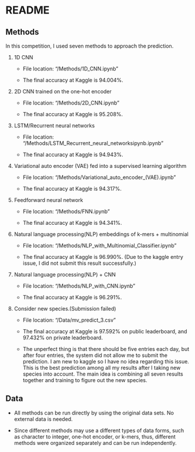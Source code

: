 README
================

## Methods

In this competition, I used seven methods to approach the prediction.

1.  1D CNN

    -   File location: “/Methods/1D\_CNN.ipynb”

    -   The final accuracy at Kaggle is 94.004%.

2.  2D CNN trained on the one-hot encoder

    -   File location: “/Methods/2D\_CNN.ipynb”

    -   The final accuracy at Kaggle is 95.208%.

3.  LSTM/Recurrent neural networks

    -   File location:
        “/Methods/LSTM\_Recurrent\_neural\_networksipynb.ipynb”

    -   The final accuracy at Kaggle is 94.943%.

4.  Variational auto encoder (VAE) fed into a supervised learning
    algorithm

    -   File location:
        “/Methods/Variational\_auto\_encoder\_(VAE).ipynb”

    -   The final accuracy at Kaggle is 94.317%.

5.  Feedforward neural network

    -   File location: “/Methods/FNN.ipynb”

    -   The final accuracy at Kaggle is 94.341%.

6.  Natural language processing(NLP) embeddings of k-mers + multinomial

    -   File location:
        “/Methods/NLP\_with\_Multinomial\_Classifier.ipynb”

    -   The final accuracy at Kaggle is 96.990%. (Due to the kaggle
        entry issue, I did not submit this result successfully.)

7.  Natural language processing(NLP) + CNN

    -   File location: “/Methods/NLP\_with\_CNN.ipynb”

    -   The final accuracy at Kaggle is 96.291%.

8.  Consider new species.(Submission failed)

    -   File location: “/Data/mv\_predict\_3.csv”

    -   The final accuracy at Kaggle is 97.592% on public leaderboard,
        and 97.432% on private leaderboard.

    -   The unperfect thing is that there should be five entries each
        day, but after four entries, the system did not allow me to
        submit the prediction. I am new to kaggle so I have no idea
        regarding this issue. This is the best prediction among all my
        results after I taking new species into account. The main idea
        is combining all seven results together and training to figure
        out the new species.

## Data

-   All methods can be run directly by using the original data sets. No
    external data is needed.

-   Since different methods may use a different types of data forms,
    such as character to integer, one-hot encoder, or k-mers, thus,
    different methods were organized separately and can be run
    independently.

